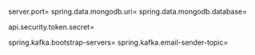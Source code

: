 server.port=
spring.data.mongodb.uri=
spring.data.mongodb.database=

api.security.token.secret=

spring.kafka.bootstrap-servers=
spring.kafka.email-sender-topic=